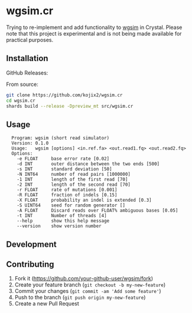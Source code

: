 # wgsim.cr

Trying to re-implement and add functionality to [wgsim](https://github.com/lh3/wgsim) in Crystal.
Please note that this project is experimental and is not being made available for practical purposes.

## Installation

GitHub Releases:

From source:

```sh
git clone https://github.com/kojix2/wgsim.cr
cd wgsim.cr
shards build --release -Dpreview_mt src/wgsim.cr
```

## Usage

```
  Program: wgsim (short read simulator)
  Version: 0.1.0
  Usage:   wgsim [options] <in.ref.fa> <out.read1.fq> <out.read2.fq>
  Options:
    -e FLOAT     base error rate [0.02]
    -d INT       outer distance between the two ends [500]
    -s INT       standard deviation [50]
    -N INT64     number of read pairs [1000000]
    -1 INT       length of the first read [70]
    -2 INT       length of the second read [70]
    -r FLOAT     rate of mutations [0.001]
    -R FLOAT     fraction of indels [0.15]
    -X FLOAT     probability an indel is extended [0.3]
    -S UINT64    seed for random generator []
    -A FLOAT     Discard reads over FLOAT% ambiguous bases [0.05]
    -t INT       Number of threads [4]
    --help       show this help message
    --version    show version number
```

## Development

## Contributing

1. Fork it (<https://github.com/your-github-user/wgsim/fork>)
2. Create your feature branch (`git checkout -b my-new-feature`)
3. Commit your changes (`git commit -am 'Add some feature'`)
4. Push to the branch (`git push origin my-new-feature`)
5. Create a new Pull Request
